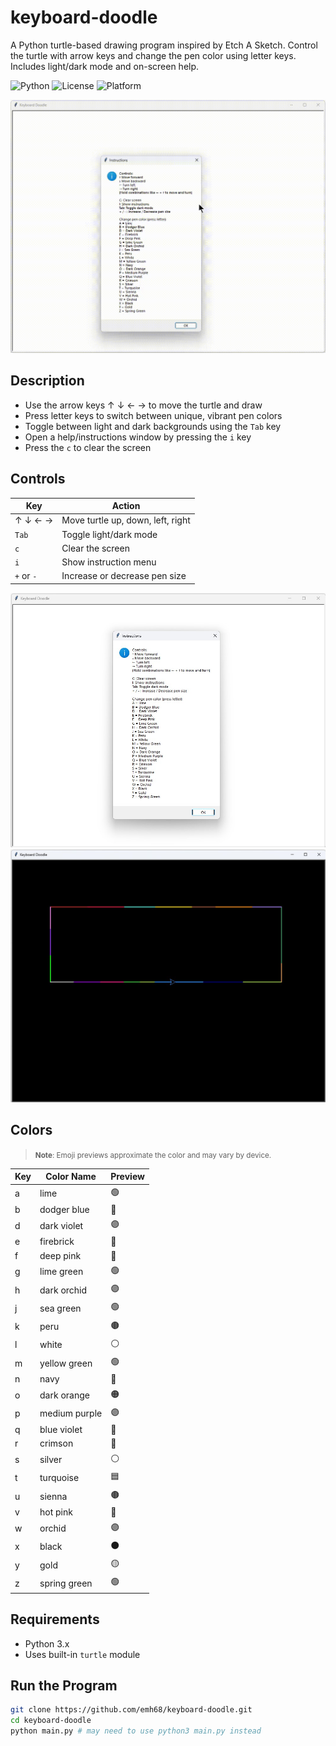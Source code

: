 # keyboard-doodle
A Python turtle-based drawing program inspired by Etch A Sketch. Control the turtle with arrow keys and change the pen color using letter keys. Includes light/dark mode and on-screen help.

![Python](https://img.shields.io/badge/Python-3.x-blue?logo=python)
![License](https://img.shields.io/badge/License-MIT-green)
![Platform](https://img.shields.io/badge/Platform-Windows%20%7C%20Mac%20%7C%20Linux-lightgrey)

![](./images/keyboard_doodle_demo.gif)

## Description
* Use the arrow keys ↑ ↓ ← → to move the turtle and draw
* Press letter keys to switch between unique, vibrant pen colors
* Toggle between light and dark backgrounds using the `Tab` key
* Open a help/instructions window by pressing the `i` key
* Press the `c` to clear the screen


## Controls

| Key             | Action                                      |
|-----------------|-----------------------------------------------|
| ↑ ↓ ← →         | Move turtle up, down, left, right            |
| `Tab`           | Toggle light/dark mode                       |
| `c`             | Clear the screen                             |
| `i`             | Show instruction menu                     |
| `+` or `-`      | Increase or decrease pen size                            |

![](./images/keyboard_doodle_start_screen.jpg)
![](./images/keyboard_doodle_dark_mode.jpg)


## Colors
> <small>**Note**: Emoji previews approximate the color and may vary by device.</small>

| Key | Color Name       | Preview |
|-----|------------------|---------|
| a   | lime             | 🟢      |
| b   | dodger blue      | 🔵      |
| d   | dark violet      | 🟣      |
| e   | firebrick        | 🔴      |
| f   | deep pink        | 🌸      |
| g   | lime green       | 🟢      |
| h   | dark orchid      | 🟣      |
| j   | sea green        | 🟢      |
| k   | peru             | 🟤      |
| l   | white            | ⚪      |
| m   | yellow green     | 🟢      |
| n   | navy             | 🔵      |
| o   | dark orange      | 🟠      |
| p   | medium purple    | 🟣      |
| q   | blue violet      | 🔵      |
| r   | crimson          | 🔴      |
| s   | silver           | ⚪      |
| t   | turquoise        | 🟦      |
| u   | sienna           | 🟤      |
| v   | hot pink         | 🌸      |
| w   | orchid           | 🟣      |
| x   | black            | ⚫      |
| y   | gold             | 🟡      |
| z   | spring green     | 🟢      |

## Requirements

- Python 3.x
- Uses built-in `turtle` module

## Run the Program

```bash
git clone https://github.com/emh68/keyboard-doodle.git
cd keyboard-doodle
python main.py # may need to use python3 main.py instead
```
